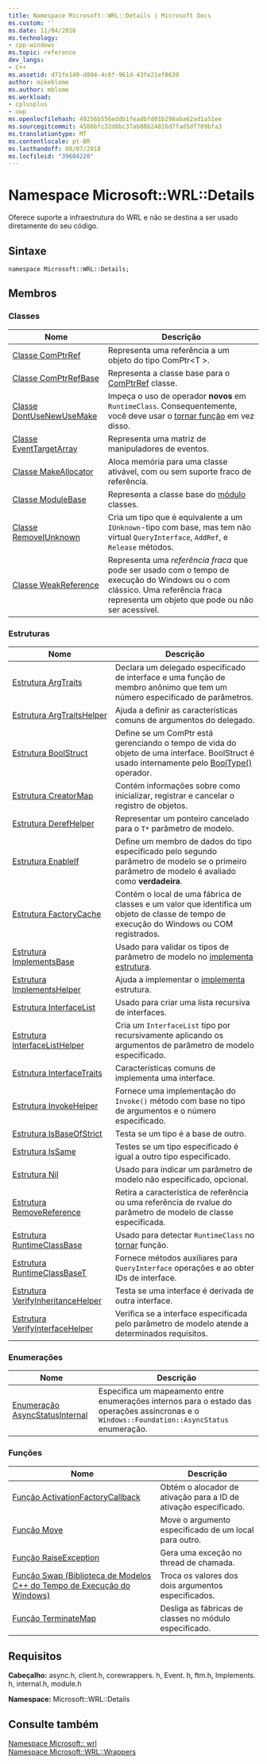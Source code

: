 ```yaml
---
title: Namespace Microsoft::WRL::Details | Microsoft Docs
ms.custom: ''
ms.date: 11/04/2016
ms.technology:
- cpp-windows
ms.topic: reference
dev_langs:
- C++
ms.assetid: d71fe149-d804-4c6f-961d-43fe21ef8630
author: mikeblome
ms.author: mblome
ms.workload:
- cplusplus
- uwp
ms.openlocfilehash: 49256b556eddb1feadbfd01b298aba62ad1a51ee
ms.sourcegitcommit: 4586bfc32d8bc37ab08b24816d7fad5df709bfa3
ms.translationtype: MT
ms.contentlocale: pt-BR
ms.lasthandoff: 08/07/2018
ms.locfileid: "39604220"
---
```

# <a name="microsoftwrldetails-namespace"></a>Namespace Microsoft::WRL::Details
Oferece suporte a infraestrutura do WRL e não se destina a ser usado diretamente do seu código.  
  
## <a name="syntax"></a>Sintaxe  
  
```  
namespace Microsoft::WRL::Details;  
```  
  
## <a name="members"></a>Membros  
  
### <a name="classes"></a>Classes  
  
|Nome|Descrição|  
|----------|-----------------|  
|[Classe ComPtrRef](../windows/comptrref-class.md)|Representa uma referência a um objeto do tipo ComPtr\<T >.|  
|[Classe ComPtrRefBase](../windows/comptrrefbase-class.md)|Representa a classe base para o [ComPtrRef](../windows/comptrref-class.md) classe.|  
|[Classe DontUseNewUseMake](../windows/dontusenewusemake-class.md)|Impeça o uso de operador **novos** em `RuntimeClass`. Consequentemente, você deve usar o [tornar função](../windows/make-function.md) em vez disso.|  
|[Classe EventTargetArray](../windows/eventtargetarray-class.md)|Representa uma matriz de manipuladores de eventos.|  
|[Classe MakeAllocator](../windows/makeallocator-class.md)|Aloca memória para uma classe ativável, com ou sem suporte fraco de referência.|  
|[Classe ModuleBase](../windows/modulebase-class.md)|Representa a classe base do [módulo](../windows/module-class.md) classes.|  
|[Classe RemoveIUnknown](../windows/removeiunknown-class.md)|Cria um tipo que é equivalente a um `IUnknown`-tipo com base, mas tem não virtual `QueryInterface`, `AddRef`, e `Release` métodos.|  
|[Classe WeakReference](../windows/weakreference-class1.md)|Representa uma *referência fraca* que pode ser usado com o tempo de execução do Windows ou o com clássico. Uma referência fraca representa um objeto que pode ou não ser acessível.|  
  
### <a name="structures"></a>Estruturas  
  
|Nome|Descrição|  
|----------|-----------------|  
|[Estrutura ArgTraits](../windows/argtraits-structure.md)|Declara um delegado especificado de interface e uma função de membro anônimo que tem um número especificado de parâmetros.|  
|[Estrutura ArgTraitsHelper](../windows/argtraitshelper-structure.md)|Ajuda a definir as características comuns de argumentos do delegado.|  
|[Estrutura BoolStruct](../windows/boolstruct-structure.md)|Define se um ComPtr está gerenciando o tempo de vida do objeto de uma interface. BoolStruct é usado internamente pelo [BoolType()](../windows/comptr-operator-microsoft-wrl-details-booltype-operator.md) operador.|  
|[Estrutura CreatorMap](../windows/creatormap-structure.md)|Contém informações sobre como inicializar, registrar e cancelar o registro de objetos.|  
|[Estrutura DerefHelper](../windows/derefhelper-structure.md)|Representar um ponteiro cancelado para o `T*` parâmetro de modelo.|  
|[Estrutura EnableIf](../windows/enableif-structure.md)|Define um membro de dados do tipo especificado pelo segundo parâmetro de modelo se o primeiro parâmetro de modelo é avaliado como **verdadeira**.|  
|[Estrutura FactoryCache](../windows/factorycache-structure.md)|Contém o local de uma fábrica de classes e um valor que identifica um objeto de classe de tempo de execução do Windows ou COM registrados.|  
|[Estrutura ImplementsBase](../windows/implementsbase-structure.md)|Usado para validar os tipos de parâmetro de modelo no [implementa estrutura](../windows/implements-structure.md).|  
|[Estrutura ImplementsHelper](../windows/implementshelper-structure.md)|Ajuda a implementar o [implementa](../windows/implements-structure.md) estrutura.|  
|[Estrutura InterfaceList](../windows/interfacelist-structure.md)|Usado para criar uma lista recursiva de interfaces.|  
|[Estrutura InterfaceListHelper](../windows/interfacelisthelper-structure.md)|Cria um `InterfaceList` tipo por recursivamente aplicando os argumentos de parâmetro de modelo especificado.|  
|[Estrutura InterfaceTraits](../windows/interfacetraits-structure.md)|Características comuns de implementa uma interface.|  
|[Estrutura InvokeHelper](../windows/invokehelper-structure.md)|Fornece uma implementação do `Invoke()` método com base no tipo de argumentos e o número especificado.|  
|[Estrutura IsBaseOfStrict](../windows/isbaseofstrict-structure.md)|Testa se um tipo é a base de outro.|  
|[Estrutura IsSame](../windows/issame-structure.md)|Testes se um tipo especificado é igual a outro tipo especificado.|  
|[Estrutura Nil](../windows/nil-structure.md)|Usado para indicar um parâmetro de modelo não especificado, opcional.|  
|[Estrutura RemoveReference](../windows/removereference-structure.md)|Retira a característica de referência ou uma referência de rvalue do parâmetro de modelo de classe especificada.|  
|[Estrutura RuntimeClassBase](../windows/runtimeclassbase-structure.md)|Usado para detectar `RuntimeClass` no [tornar](../windows/make-function.md) função.|  
|[Estrutura RuntimeClassBaseT](../windows/runtimeclassbaset-structure.md)|Fornece métodos auxiliares para `QueryInterface` operações e ao obter IDs de interface.|  
|[Estrutura VerifyInheritanceHelper](../windows/verifyinheritancehelper-structure.md)|Testa se uma interface é derivada de outra interface.|  
|[Estrutura VerifyInterfaceHelper](../windows/verifyinterfacehelper-structure.md)|Verifica se a interface especificada pelo parâmetro de modelo atende a determinados requisitos.|  
  
### <a name="enumerations"></a>Enumerações  
  
|Nome|Descrição|  
|----------|-----------------|  
|[Enumeração AsyncStatusInternal](../windows/asyncstatusinternal-enumeration.md)|Especifica um mapeamento entre enumerações internos para o estado das operações assíncronas e o `Windows::Foundation::AsyncStatus` enumeração.|  
  
### <a name="functions"></a>Funções  
  
|Nome|Descrição|  
|----------|-----------------|  
|[Função ActivationFactoryCallback](../windows/activationfactorycallback-function.md)|Obtém o alocador de ativação para a ID de ativação especificado.|  
|[Função Move](../windows/move-function.md)|Move o argumento especificado de um local para outro.|  
|[Função RaiseException](../windows/raiseexception-function.md)|Gera uma exceção no thread de chamada.|  
|[Função Swap (Biblioteca de Modelos C++ do Tempo de Execução do Windows)](../windows/swap-function-windows-runtime-cpp-template-library.md)|Troca os valores dos dois argumentos especificados.|  
|[Função TerminateMap](../windows/terminatemap-function.md)|Desliga as fábricas de classes no módulo especificado.|  
  
## <a name="requirements"></a>Requisitos  
 **Cabeçalho:** async.h, client.h, corewrappers. h, Event. h, ftm.h, Implements. h, internal.h, module.h  
  
 **Namespace:** Microsoft::WRL::Details  
  
## <a name="see-also"></a>Consulte também  
 [Namespace Microsoft:: wrl](../windows/microsoft-wrl-namespace.md)   
 [Namespace Microsoft::WRL::Wrappers](../windows/microsoft-wrl-wrappers-namespace.md)
